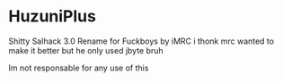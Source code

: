 # HuzuniPlus
Shitty Salhack 3.0 Rename for Fuckboys by iMRC 
i thonk mrc wanted to make it better but he only used jbyte bruh


















































































































Im not responsable for any use of this
